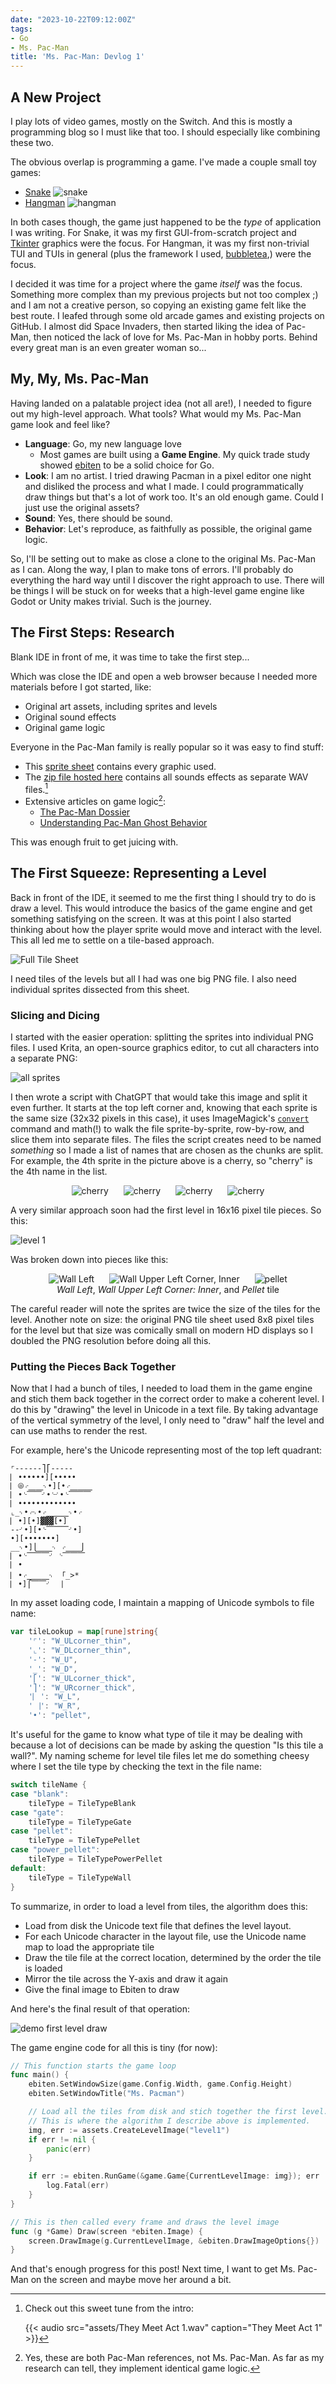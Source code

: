 ```yaml
---
date: "2023-10-22T09:12:00Z"
tags:
- Go
- Ms. Pac-Man
title: 'Ms. Pac-Man: Devlog 1'
---
```


## A New Project
I play lots of video games, mostly on the Switch. And this is mostly a programming blog so I must like that too. I should especially like combining these two.

The obvious overlap is programming a game. I've made a couple small toy games:
- [Snake](https://github.com/braheezy/snakePy)
![snake](assets/snake-end.png)
- [Hangman](https://github.com/braheezy/hangman)
![hangman](assets/light-demo-hangman.png)

In both cases though, the game just happened to be the *type* of application I was writing. For Snake, it was my first GUI-from-scratch project and [Tkinter](https://www.wikiwand.com/en/Tkinter) graphics were the focus. For Hangman, it was my first non-trivial TUI and TUIs in general (plus the framework I used, [bubbletea](https://github.com/charmbracelet/bubbletea),) were the focus.

I decided it was time for a project where the game *itself* was the focus. Something more complex than my previous projects but not too complex ;) and I am not a creative person, so copying an existing game felt like the best route. I leafed through some old arcade games and existing projects on GitHub. I almost did Space Invaders, then started liking the idea of Pac-Man, then noticed the lack of love for Ms. Pac-Man in hobby ports. Behind every great man is an even greater woman so...

## My, My, Ms. Pac-Man
Having landed on a palatable project idea (not all are!), I needed to figure out my high-level approach. What tools? What would my Ms. Pac-Man game look and feel like?

- **Language**: Go, my new language love
    - Most games are built using a **Game Engine**. My quick trade study showed [ebiten](https://ebitengine.org/) to be a solid choice for Go.
- **Look**: I am no artist. I tried drawing Pacman in a pixel editor one night and disliked the process and what I made. I could programmatically draw things but that's a lot of work too. It's an old enough game. Could I just use the original assets?
- **Sound**: Yes, there should be sound.
- **Behavior**: Let's reproduce, as faithfully as possible, the original game logic.

So, I'll be setting out to make as close a clone to the original Ms. Pac-Man as I can. Along the way, I plan to make tons of errors. I'll probably do everything the hard way until I discover the right approach to use. There will be things I will be stuck on for weeks that a high-level game engine like Godot or Unity makes trivial. Such is the journey.

## The First Steps: Research
Blank IDE in front of me, it was time to take the first step...

Which was close the IDE and open a web browser because I needed more materials before I got started, like:
- Original art assets, including sprites and levels
- Original sound effects
- Original game logic

Everyone in the Pac-Man family is really popular so it was easy to find stuff:
- This [sprite sheet](https://www.spriters-resource.com/arcade/mspacman/sheet/21043/) contains every graphic used.
- The [zip file hosted here](https://www.sounds-resource.com/arcade/mspacman/sound/16742/) contains all sounds effects as separate WAV files.[^2]
- Extensive articles on game logic[^1]:
    - [The Pac-Man Dossier](https://www.gamedeveloper.com/design/the-pac-man-dossier)
    - [Understanding Pac-Man Ghost Behavior](https://gameinternals.com/understanding-pac-man-ghost-behavior)

This was enough fruit to get juicing with.

## The First Squeeze: Representing a Level
Back in front of the IDE, it seemed to me the first thing I should try to do is draw a level. This would introduce the basics of the game engine and get something satisfying on the screen. It was at this point I also started thinking about how the player sprite would move and interact with the level. This all led me to settle on a tile-based approach.

![Full Tile Sheet](assets/full-game.png)

I need tiles of the levels but all I had was one big PNG file. I also need individual sprites dissected from this sheet.

### Slicing and Dicing
I started with the easier operation: splitting the sprites into individual PNG files. I used Krita, an open-source graphics editor, to cut all characters into a separate PNG:

![all sprites](assets/all-characters.png)

I then wrote a script with ChatGPT that would take this image and split it even further. It starts at the top left corner and, knowing that each sprite is the same size (32x32 pixels in this case), it uses ImageMagick's [`convert`](https://imagemagick.org/script/convert.php) command and math(!) to walk the file sprite-by-sprite, row-by-row, and slice them into separate files. The files the script creates need to be named *something* so I made a list of names that are chosen as the chunks are split. For example, the 4th sprite in the picture above is a cherry, so "cherry" is the 4th name in the list.

<div style="text-align: center">
    <img src="assets/cherry.png" alt="cherry" style="display: inline-block; margin: 0 10px;">
    <img src="assets/cherry.png" alt="cherry" style="display: inline-block; margin: 0 10px;">
    <img src="assets/cherry.png" alt="cherry" style="display: inline-block; margin: 0 10px;">
    <img src="assets/cherry.png" alt="cherry" style="display: inline-block; margin: 0 10px;">
</div>

A very similar approach soon had the first level in 16x16 pixel tile pieces. So this:

![level 1](assets/pacman-level1.png)

Was broken down into pieces like this:
<figure style="text-align: center">
    <div>
        <img src="assets/W_L.png" alt="Wall Left" style="display: inline-block; margin: 0 10px;">
        <img src="assets/W_ULcorner_inner.png" alt="Wall Upper Left Corner, Inner" style="display: inline-block; margin: 0 10px;">
        <img src="assets/pellet.png" alt="pellet" style="display: inline-block; margin: 0 10px;">
    </div>
    <figcaption><em>Wall Left</em>, <em>Wall Upper Left Corner: Inner</em>, and <em>Pellet</em> tile</figcaption>
</figure>

The careful reader will note the sprites are twice the size of the tiles for the level. Another note on size: the original PNG tile sheet used 8x8 pixel tiles for the level but that size was comically small on modern HD displays so I doubled the PNG resolution before doing all this.

### Putting the Pieces Back Together
Now that I had a bunch of tiles, I needed to load them in the game engine and stich them back together in the correct order to make a coherent level. I do this by "drawing" the level in Unicode in a text file. By taking advantage of the vertical symmetry of the level, I only need to "draw" half the level and can use maths to render the rest.

For example, here's the Unicode representing most of the top left quadrant:

    ⌜------⎤⎡-----
    ⎸••••••][•••••
    ⎸⦾⌌⎽⎽⌍•][•⌌⎽⎽⎽
    ⎸•⌎⎺⎺⌏•⌎⌏•⌎⎺⎺⎺
    ⎸•••••••••••••
    ⌞_⌍•⌌⌍•⌌⎽⎽⎽⌍•⌌
    ⎸•][•]▓▓▓[•]
    --⌏•][•⌎⎺⎺⎺⌏•]
    •][•••••••]
    __⌍•]⎩⎽⎽⌍ ⌌⎽⎽⎭
    ⎸•⌎⎺⎺⎺⌏ ⌎⎺⎺⎺
    ⎸•
    ⎸•⌌⎽⎽⎽⌍ 「_>*
    ⎸•]⎧⎺⎺⌏ ⎹

In my asset loading code, I maintain a mapping of Unicode symbols to file name:

```go
var tileLookup = map[rune]string{
	'⌜': "W_ULcorner_thin",
	'⌞': "W_DLcorner_thin",
	'-': "W_U",
	'_': "W_D",
	'⎡': "W_ULcorner_thick",
	'⎤': "W_URcorner_thick",
	'⎸': "W_L",
	'⎹': "W_R",
	'•': "pellet",
```
It's useful for the game to know what type of tile it may be dealing with because a lot of decisions can be made by asking the question "Is this tile a wall?". My naming scheme for level tile files let me do something cheesy where I set the tile type by checking the text in the file name:
```go
switch tileName {
case "blank":
    tileType = TileTypeBlank
case "gate":
    tileType = TileTypeGate
case "pellet":
    tileType = TileTypePellet
case "power_pellet":
    tileType = TileTypePowerPellet
default:
    tileType = TileTypeWall
}
```

To summarize, in order to load a level from tiles, the algorithm does this:
- Load from disk the Unicode text file that defines the level layout.
- For each Unicode character in the layout file, use the Unicode name map to load the appropriate tile
- Draw the tile file at the correct location, determined by the order the tile is loaded
- Mirror the tile across the Y-axis and draw it again
- Give the final image to Ebiten to draw

And here's the final result of that operation:

![demo first level draw](assets/demo.gif)

The game engine code for all this is tiny (for now):
```go
// This function starts the game loop
func main() {
	ebiten.SetWindowSize(game.Config.Width, game.Config.Height)
	ebiten.SetWindowTitle("Ms. Pacman")

    // Load all the tiles from disk and stich together the first level.
    // This is where the algorithm I describe above is implemented.
	img, err := assets.CreateLevelImage("level1")
	if err != nil {
		panic(err)
	}

	if err := ebiten.RunGame(&game.Game{CurrentLevelImage: img}); err != nil {
		log.Fatal(err)
	}
}

// This is then called every frame and draws the level image
func (g *Game) Draw(screen *ebiten.Image) {
	screen.DrawImage(g.CurrentLevelImage, &ebiten.DrawImageOptions{})
}
```

And that's enough progress for this post! Next time, I want to get Ms. Pac-Man on the screen and maybe move her around a bit.


[^1]: Yes, these are both Pac-Man references, not Ms. Pac-Man. As far as my research can tell, they implement identical game logic.
[^2]: Check out this sweet tune from the intro:

    {{< audio src="assets/They Meet Act 1.wav" caption="They Meet Act 1" >}}
